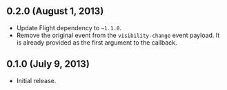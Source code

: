 ## 0.2.0 (August 1, 2013)

- Update Flight dependency to `~1.1.0`.
- Remove the original event from the `visibility-change` event payload. It is
  already provided as the first argument to the callback.

## 0.1.0 (July 9, 2013)

- Initial release.

